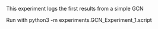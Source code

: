 This experiment logs the first results from a simple GCN



Run with python3 -m experiments.GCN_Experiment_1.script